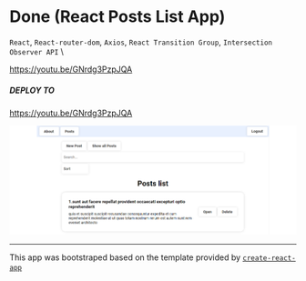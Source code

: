 # Done (React Posts List App)

`React`, `React-router-dom`, `Axios`, `React Transition Group`, `Intersection Observer API` \

https://youtu.be/GNrdg3PzpJQA

##### DEPLOY TO

https://youtu.be/GNrdg3PzpJQA

![Preview](prev.png "Preview")

---

This app was bootstraped based on the template provided by [`create-react-app`](https://github.com/facebook/create-react-app)
